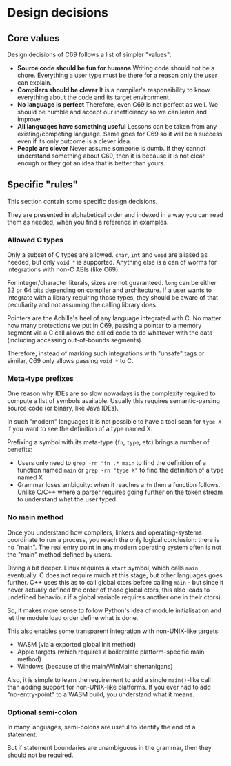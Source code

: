 # Design decisions

## Core values

Design decisions of C69 follows a list of simpler "values":

- **Source code should be fun for humans**
  Writing code should not be a chore. Everything a user type must be there for
  a reason only the user can explain.
- **Compilers should be clever**
  It is a compiler's responsibility to know everything about the code and its
  target environment.
- **No language is perfect**
  Therefore, even C69 is not perfect as well. We should be humble and accept
  our inefficiency so we can learn and improve.
- **All languages have something useful**
  Lessons can be taken from any existing/competing language. Same goes for C69
  so it will be a success even if its only outcome is a clever idea.
- **People are clever**
  Never assume someone is dumb. If they cannot understand something about C69,
  then it is because it is not clear enough or they got an idea that is better
  than yours.

## Specific "rules"

This section contain some specific design decisions.

They are presented in alphabetical order and indexed in a way you can read them
as needed, when you find a reference in examples.

### Allowed C types

Only a subset of C types are allowed. `char`, `int` and `void` are aliased as
needed, but only `void *` is supported. Anything else is a can of worms for
integrations with non-C ABIs (like C69).

For integer/character literals, sizes are not guaranteed. `long` can be either
32 or 64 bits depending on compiler and architecture. If a user wants to
integrate with a library requiring those types, they should be aware of that
peculiarity and not assuming the calling library does.

Pointers are the Achille's heel of any language integrated with C. No matter
how many protections we put in C69, passing a pointer to a memory segment via a
C call allows the called code to do whatever with the data (including accessing
out-of-bounds segments).

Therefore, instead of marking such integrations with "unsafe" tags or similar,
C69 only allows passing `void *` to C.

### Meta-type prefixes

One reason why IDEs are so slow nowadays is the complexity required to compute
a list of symbols available. Usually this requires semantic-parsing source code
(or binary, like Java IDEs).

In such "modern" languages it is not possible to have a tool scan for `type X`
if you want to see the definition of a type named X.

Prefixing a symbol with its meta-type (`fn`, `type`, etc) brings a number of
benefits:

- Users only need to `grep -rn "fn .* main` to find the definition of a
  function named `main` or `grep -rn "type X"` to find the definition of a type
  named X
- Grammar loses ambiguity: when it reaches a `fn` then a function follows.
  Unlike C/C++ where a parser requires going further on the token stream to
  understand what the user typed.

### No main method

Once you understand how compilers, linkers and operating-systems coordinate
to run a process, you reach the only logical conclusion: there is no "main".
The real entry point in any modern operating system often is not the "main"
method defined by users.

Diving a bit deeper. Linux requires a `start` symbol, which calls `main`
eventually. C does not require much at this stage, but other languages goes
further. C++ uses this as to call global ctors before calling `main` - but
since it never actually defined the order of those global ctors, this also
leads to undefined behaviour if a global variable requires another one in their
ctors).

So, it makes more sense to follow Python's idea of module initialisation and
let the module load order define what is done.

This also enables some transparent integration with non-UNIX-like targets:
- WASM (via a exported global init method)
- Apple targets (which requires a boilerplate platform-specific main method)
- Windows (because of the main/WinMain shenanigans)

Also, it is simple to learn the requirement to add a single `main()`-like call
than adding support for non-UNIX-like platforms. If you ever had to add
"no-entry-point" to a WASM build, you understand what it means.

### Optional semi-colon

In many languages, semi-colons are useful to identify the end of a statement.

But if statement boundaries are unambiguous in the grammar, then they should
not be required.

